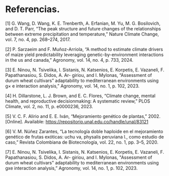 # Referencias.

[1]  G. Wang, D. Wang, K. E. Trenberth, A. Erfanian, M. Yu, M. G. Bosilovich, and D. T. Parr, “The peak
     structure and future changes of the relationships between extreme precipitation and temperature,” Nature
     Climate Change, vol. 7, no. 4, pp. 268–274, 2017.

[2]  P. Sarzaeim and F. Muñoz-Arriola, “A method to estimate climate drivers of maize yield predictability
     leveraging genetic-by-environment interactions in the us and canada,” Agronomy, vol. 14, no. 4, p. 733,
     2024.

[3]  E. Ninou, N. Tsivelika, I. Sistanis, N. Katsenios, E. Korpetis, E. Vazaneli, F. Papathanasiou, S. Didos, A. Ar-
     giriou, and I. Mylonas, “Assessment of durum wheat cultivars” adaptability to mediterranean environments
     using g× e interaction analysis,” Agronomy, vol. 14, no. 1, p. 102, 2023.

[4]  H. Dillarstone, L. J. Brown, and E. C. Flores, “Climate change, mental health, and reproductive decisionmaking: A systematic review,” PLOS Climate, vol. 2, no. 11, p. e0000236, 2023.


[5]  V. C. F. Alirio and E. E. Iván, “Mejoramiento genético de plantas,” 2002. [Online]. Available:
     https://repositorio.unal.edu.co/handle/unal/83121

[6]  V. M. Núñez Zarantes, “La tecnología doble haploide en el mejoramiento genético de frutas exóticas: uchu va, physalis peruviana l., como estudio de caso,” Revista Colombiana de Biotecnología, vol. 22, no. 1, pp.
     3–5, 2020.

[7]  E. Ninou, N. Tsivelika, I. Sistanis, N. Katsenios, E. Korpetis, E. Vazaneli, F. Papathanasiou, S. Didos, A. Ar-
     giriou, and I. Mylonas, "Assessment of durum wheat cultivars" adaptability to mediterranean environments
     using gxe interaction analysis,” Agronomy, vol. 14, no. 1, p. 102, 2023.
